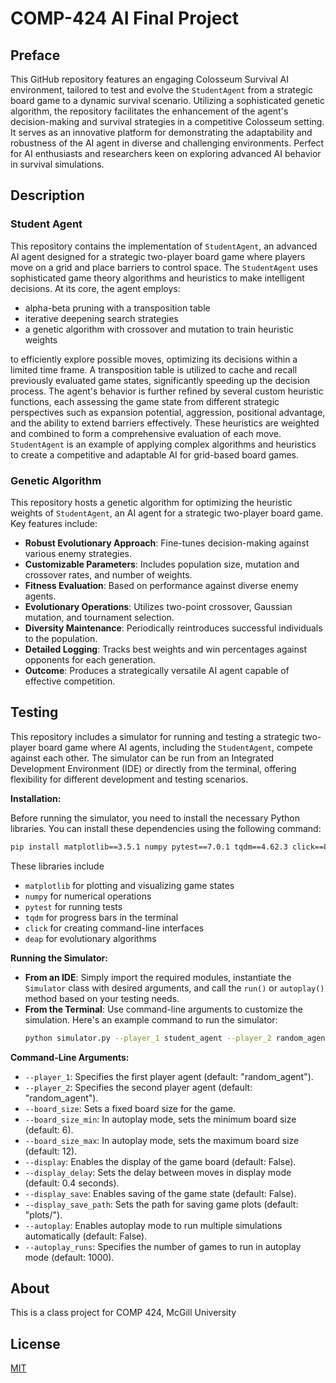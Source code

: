 # COMP-424 AI Final Project

## Preface
This GitHub repository features an engaging Colosseum Survival AI environment, tailored to test and evolve the `StudentAgent` from a strategic board game to a dynamic survival scenario. Utilizing a sophisticated genetic algorithm, the repository facilitates the enhancement of the agent's decision-making and survival strategies in a competitive Colosseum setting. It serves as an innovative platform for demonstrating the adaptability and robustness of the AI agent in diverse and challenging environments. Perfect for AI enthusiasts and researchers keen on exploring advanced AI behavior in survival simulations.

## Description
### Student Agent
This repository contains the implementation of `StudentAgent`, an advanced AI agent designed for a strategic two-player board game where players move on a grid and place barriers to control space. The `StudentAgent` uses sophisticated game theory algorithms and heuristics to make intelligent decisions. At its core, the agent employs:

- alpha-beta pruning with a transposition table
- iterative deepening search strategies 
- a genetic algorithm with crossover and mutation to train heuristic weights 

to efficiently explore possible moves, optimizing its decisions within a limited time frame. A transposition table is utilized to cache and recall previously evaluated game states, significantly speeding up the decision process. The agent's behavior is further refined by several custom heuristic functions, each assessing the game state from different strategic perspectives such as expansion potential, aggression, positional advantage, and the ability to extend barriers effectively. These heuristics are weighted and combined to form a comprehensive evaluation of each move. `StudentAgent` is an example of applying complex algorithms and heuristics to create a competitive and adaptable AI for grid-based board games.

### Genetic Algorithm
This repository hosts a genetic algorithm for optimizing the heuristic weights of `StudentAgent`, an AI agent for a strategic two-player board game. Key features include:

- **Robust Evolutionary Approach**: Fine-tunes decision-making against various enemy strategies.
- **Customizable Parameters**: Includes population size, mutation and crossover rates, and number of weights.
- **Fitness Evaluation**: Based on performance against diverse enemy agents.
- **Evolutionary Operations**: Utilizes two-point crossover, Gaussian mutation, and tournament selection.
- **Diversity Maintenance**: Periodically reintroduces successful individuals to the population.
- **Detailed Logging**: Tracks best weights and win percentages against opponents for each generation.
- **Outcome**: Produces a strategically versatile AI agent capable of effective competition.

## Testing
This repository includes a simulator for running and testing a strategic two-player board game where AI agents, including the `StudentAgent`, compete against each other. The simulator can be run from an Integrated Development Environment (IDE) or directly from the terminal, offering flexibility for different development and testing scenarios.

**Installation:**

Before running the simulator, you need to install the necessary Python libraries. You can install these dependencies using the following command:

```bash
pip install matplotlib==3.5.1 numpy pytest==7.0.1 tqdm==4.62.3 click==8.0.4 deap
```

These libraries include 
- `matplotlib` for plotting and visualizing game states
- `numpy` for numerical operations
- `pytest` for running tests
- `tqdm` for progress bars in the terminal
- `click` for creating command-line interfaces
- `deap` for evolutionary algorithms

**Running the Simulator:**

- **From an IDE**: Simply import the required modules, instantiate the `Simulator` class with desired arguments, and call the `run()` or `autoplay()` method based on your testing needs.
- **From the Terminal**: Use command-line arguments to customize the simulation. Here's an example command to run the simulator: 
  ```bash
  python simulator.py --player_1 student_agent --player_2 random_agent --board_size 10 --autoplay
  ```

**Command-Line Arguments:**

- `--player_1`: Specifies the first player agent (default: "random_agent").
- `--player_2`: Specifies the second player agent (default: "random_agent").
- `--board_size`: Sets a fixed board size for the game.
- `--board_size_min`: In autoplay mode, sets the minimum board size (default: 6).
- `--board_size_max`: In autoplay mode, sets the maximum board size (default: 12).
- `--display`: Enables the display of the game board (default: False).
- `--display_delay`: Sets the delay between moves in display mode (default: 0.4 seconds).
- `--display_save`: Enables saving of the game state (default: False).
- `--display_save_path`: Sets the path for saving game plots (default: "plots/").
- `--autoplay`: Enables autoplay mode to run multiple simulations automatically (default: False).
- `--autoplay_runs`: Specifies the number of games to run in autoplay mode (default: 1000).

## About
This is a class project for COMP 424, McGill University

## License

[MIT](LICENSE)
